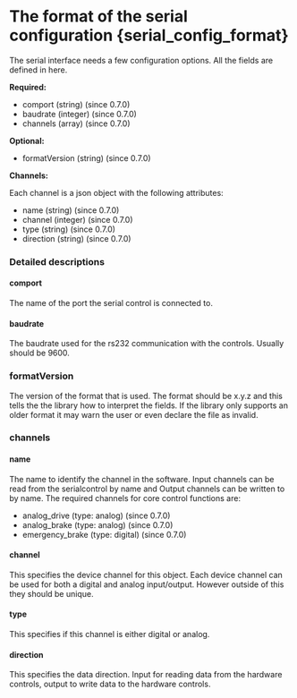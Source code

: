 The format of the serial configuration {serial_config_format}
========================

The serial interface needs a few configuration options.
All the fields are defined in here.

**Required:**

* comport (string) (since 0.7.0)
* baudrate (integer) (since 0.7.0)
* channels (array) (since 0.7.0)

**Optional:**

* formatVersion (string) (since 0.7.0)

**Channels:**

Each channel is a json object with the following attributes:

* name (string) (since 0.7.0)
* channel (integer) (since 0.7.0)
* type (string) (since 0.7.0)
* direction (string) (since 0.7.0)

### Detailed descriptions

#### comport

The name of the port the serial control is connected to.

#### baudrate

The baudrate used for the rs232 communication with the controls.
Usually should be 9600.

### formatVersion

The version of the format that is used.
The format should be x.y.z and this tells the the library how to interpret the fields.
If the library only supports an older format it may warn the user or even declare the file as invalid.

### channels

#### name

The name to identify the channel in the software.
Input channels can be read from the serialcontrol by name and Output channels can be written to by name.
The required channels for core control functions are:

* analog_drive (type: analog) (since 0.7.0)
* analog_brake (type: analog) (since 0.7.0)
* emergency_brake (type: digital) (since 0.7.0)

#### channel

This specifies the device channel for this object.
Each device channel can be used for both a digital and analog input/output.
However outside of this they should be unique.

#### type

This specifies if this channel is either digital or analog.

#### direction

This specifies the data direction.
Input for reading data from the hardware controls, output to write data to the hardware controls.

